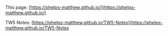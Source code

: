 This page: [https://phelps-matthew.github.io/](https://phelps-matthew.github.io/)

TW5 Notes: [https://phelps-matthew.github.io/TW5-Notes](https://phelps-matthew.github.io/TW5-Notes
